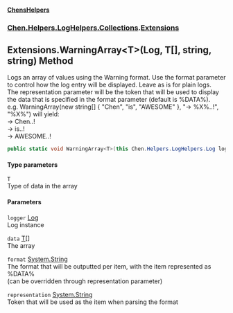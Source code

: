 
#### [ChensHelpers](index 'index')

### [Chen.Helpers.LogHelpers.Collections](Chen_Helpers_LogHelpers_Collections 'Chen.Helpers.LogHelpers.Collections').[Extensions](Chen_Helpers_LogHelpers_Collections_Extensions 'Chen.Helpers.LogHelpers.Collections.Extensions')

## Extensions.WarningArray&lt;T&gt;(Log, T[], string, string) Method
Logs an array of values using the Warning format. Use the format parameter to control how the log entry will be displayed. Leave as is for plain logs.  
The representation parameter will be the token that will be used to display the data that is specified in the format parameter (default is %DATA%).  
e.g. WarningArray(new string[] { "Chen", "is", "AWESOME" }, "-> %X%..!", "%X%") will yield:  
-> Chen..!  
-> is..!  
-> AWESOME..!  
```csharp
public static void WarningArray<T>(this Chen.Helpers.LogHelpers.Log logger, T[] data, string format="%DATA%", string representation="%DATA%");
```

#### Type parameters
<a name='Chen_Helpers_LogHelpers_Collections_Extensions_WarningArray_T_(Chen_Helpers_LogHelpers_Log_T___string_string)_T'></a>
`T`  
Type of data in the array
  

#### Parameters
<a name='Chen_Helpers_LogHelpers_Collections_Extensions_WarningArray_T_(Chen_Helpers_LogHelpers_Log_T___string_string)_logger'></a>
`logger` [Log](Chen_Helpers_LogHelpers_Log 'Chen.Helpers.LogHelpers.Log')  
Log instance
  
<a name='Chen_Helpers_LogHelpers_Collections_Extensions_WarningArray_T_(Chen_Helpers_LogHelpers_Log_T___string_string)_data'></a>
`data` [T](Chen_Helpers_LogHelpers_Collections_Extensions_WarningArray_T_(Chen_Helpers_LogHelpers_Log_T___string_string)#Chen_Helpers_LogHelpers_Collections_Extensions_WarningArray_T_(Chen_Helpers_LogHelpers_Log_T___string_string)_T 'Chen.Helpers.LogHelpers.Collections.Extensions.WarningArray&lt;T&gt;(Chen.Helpers.LogHelpers.Log, T[], string, string).T')[[]](https://docs.microsoft.com/en-us/dotnet/api/System.Array 'System.Array')  
The array
  
<a name='Chen_Helpers_LogHelpers_Collections_Extensions_WarningArray_T_(Chen_Helpers_LogHelpers_Log_T___string_string)_format'></a>
`format` [System.String](https://docs.microsoft.com/en-us/dotnet/api/System.String 'System.String')  
The format that will be outputted per item, with the item represented as %DATA%  
            (can be overridden through representation parameter)
  
<a name='Chen_Helpers_LogHelpers_Collections_Extensions_WarningArray_T_(Chen_Helpers_LogHelpers_Log_T___string_string)_representation'></a>
`representation` [System.String](https://docs.microsoft.com/en-us/dotnet/api/System.String 'System.String')  
Token that will be used as the item when parsing the format
  
